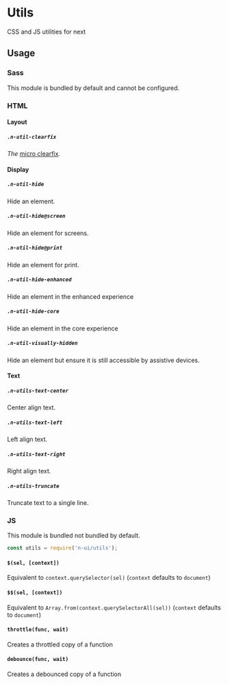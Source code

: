 # Utils

CSS and JS utilities for next

## Usage

### Sass

This module is bundled by default and cannot be configured.

### HTML

#### Layout

##### `.n-util-clearfix`
_The_ [micro clearfix](http://nicolasgallagher.com/micro-clearfix-hack/).

#### Display

##### `.n-util-hide`
Hide an element.

##### `.n-util-hide@screen`
Hide an element for screens.

##### `.n-util-hide@print`
Hide an element for print.

##### `.n-util-hide-enhanced`
Hide an element in the enhanced experience

##### `.n-util-hide-core`
Hide an element in the core experience

##### `.n-util-visually-hidden`
Hide an element but ensure it is still accessible by assistive devices.

#### Text

##### `.n-utils-text-center`
Center align text.

##### `.n-utils-text-left`
Left align text.

##### `.n-utils-text-right`
Right align text.

##### `.n-utils-truncate`
Truncate text to a single line.

### JS

This module is bundled not bundled by default.

```js
const utils = require('n-ui/utils');
```

#### `$(sel, [context])`
Equivalent to `context.querySelector(sel)` (`context` defaults to `document`)

#### `$$(sel, [context])`
Equivalent to `Array.from(context.querySelectorAll(sel))` (`context` defaults to `document`)

#### `throttle(func, wait)`
Creates a throttled copy of a function

#### `debounce(func, wait)`
Creates a debounced copy of a function
